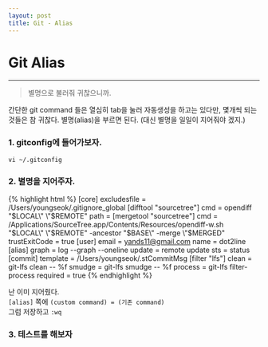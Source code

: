 ```yaml
---
layout: post
title: Git - Alias
---
```


# Git Alias

---

> 별명으로 불러줘 귀찮으니까.


간단한 git command 들은 열심히 tab을 눌러 자동생성을 하고는 있다만, 몇개씩 되는 것들은 참 귀찮다.
별명(alias)을 부르면 된다. (대신 별명을 일일이 지어줘야 겠지.)

### 1. gitconfig에 들어가보자.  
`vi ~/.gitconfig`  

### 2. 별명을 지어주자.

{% highlight html %}
[core]
        excludesfile = /Users/youngseok/.gitignore_global
[difftool "sourcetree"]
        cmd = opendiff \"$LOCAL\" \"$REMOTE\"
        path =
[mergetool "sourcetree"]
        cmd = /Applications/SourceTree.app/Contents/Resources/opendiff-w.sh \"$LOCAL\" \"$REMOTE\" -ancestor \"$BASE\" -merge \"$MERGED\"
        trustExitCode = true
[user]
        email = yands11@gmail.com
        name = dot2line
[alias]
        graph = log --graph --oneline
        update = remote update
        sts = status
[commit]
        template = /Users/youngseok/.stCommitMsg
[filter "lfs"]
        clean = git-lfs clean -- %f
        smudge = git-lfs smudge -- %f
        process = git-lfs filter-process
        required = true
{% endhighlight %}

난 이미 지어줬다.  
`[alias]` 쪽에 `(custom command) = (기존 command)`   
그럼 저장하고 `:wq`  

### 3. 테스트를 해보자
